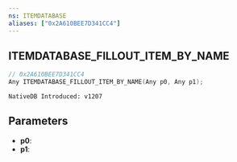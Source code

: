 ```yaml
---
ns: ITEMDATABASE
aliases: ["0x2A610BEE7D341CC4"]
---
```

## ITEMDATABASE_FILLOUT_ITEM_BY_NAME

```c
// 0x2A610BEE7D341CC4
Any ITEMDATABASE_FILLOUT_ITEM_BY_NAME(Any p0, Any p1);
```

```
NativeDB Introduced: v1207
```

## Parameters
* **p0**:
* **p1**:
